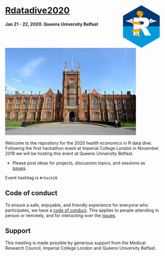# [Rdatadive2020](https://n8thangreen.wixsite.com/hermes-hack-london) <img src="hermes_Rwings.svg" width="120" align="right" />
__Jan 21 - 22, 2020. Queens University Belfast__

<br/>
<br/>

![](qub.jpg)

Welcome to the repository for the 2020 health economics in R data dive.
Following the first hackathon event at Imperial College London in November 2019 we will be hosting this event at Queens University Belfast.

* Please post ideas for projects, discussion topics, and sessions as [issues](https://github.com/Health-Economics-in-R/Rhackathon19/issues/).

Event hashtag is `#rhack20`

## Code of conduct

To ensure a safe, enjoyable, and friendly experience for everyone who participates, we have a [code of conduct](https://n8thangreen.wixsite.com/hermes-hack-london/code-of-conduct). This applies to people attending in person or remotely, and for interacting over the [issues](https://github.com/Health-Economics-in-R/Rhackathon19/issues/).

## Support

This meeting is made possible by generous support from the Medical Research Council, Imperial College London and Queens University Belfast.
